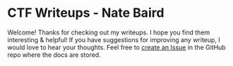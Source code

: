 # CTF Writeups - Nate Baird

Welcome! Thanks for checking out my writeups. I hope you find them interesting & helpful!
If you have suggestions for improving any writeup, I would love to hear your thoughts.
Feel free to [create an Issue](https://github.com/radiantBear/ctf-writeups/issues/new)
in the GitHub repo where the docs are stored.
